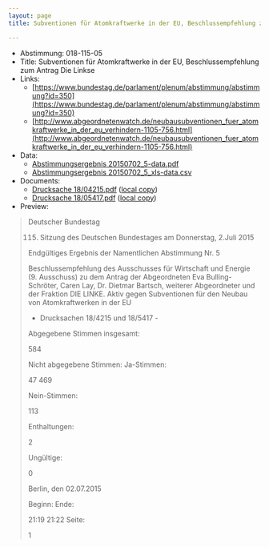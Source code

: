 ```yaml
---
layout: page
title: Subventionen für Atomkraftwerke in der EU, Beschlussempfehlung zum Antrag Die Linkse

---
```


* Abstimmung: 018-115-05
* Title: Subventionen für Atomkraftwerke in der EU, Beschlussempfehlung zum Antrag Die Linkse
* Links: 
    * [https://www.bundestag.de/parlament/plenum/abstimmung/abstimmung?id=350](https://www.bundestag.de/parlament/plenum/abstimmung/abstimmung?id=350)
    * [http://www.abgeordnetenwatch.de/neubausubventionen_fuer_atomkraftwerke_in_der_eu_verhindern-1105-756.html](http://www.abgeordnetenwatch.de/neubausubventionen_fuer_atomkraftwerke_in_der_eu_verhindern-1105-756.html)
* Data: 
    * [Abstimmungsergebnis 20150702_5-data.pdf](/abstimmungsliste/20150702_5-data.pdf)
    * [Abstimmungsergebnis 20150702_5_xls-data.csv](/abstimmungsliste/analyses/20150702_5_xls-data.csv)
* Documents: 
    * [Drucksache 18/04215.pdf](http://dip21.bundestag.de/dip21/btd/18/042/1804215.pdf) ([local copy](/abstimmungsdaten/018-115-05/1804215.pdf))
    * [Drucksache 18/05417.pdf](http://dip21.bundestag.de/dip21/btd/18/054/1805417.pdf) ([local copy](/abstimmungsdaten/018-115-05/1805417.pdf))
* Preview: 
> Deutscher Bundestag
> 
> 115. Sitzung des Deutschen Bundestages
> am Donnerstag, 2.Juli 2015
> 
> Endgültiges Ergebnis der Namentlichen Abstimmung Nr. 5
> 
> Beschlussempfehlung des Ausschusses für Wirtschaft und Energie (9. Ausschuss)
> zu dem Antrag der Abgeordneten Eva Bulling-Schröter, Caren Lay, Dr. Dietmar Bartsch,
> weiterer Abgeordneter und der Fraktion DIE LINKE.
> Aktiv gegen Subventionen für den Neubau von Atomkraftwerken in der EU
> - Drucksachen 18/4215 und 18/5417 -
> 
> Abgegebene Stimmen insgesamt:
> 
> 584
> 
> Nicht abgegebene Stimmen:
> Ja-Stimmen:
> 
> 47
> 469
> 
> Nein-Stimmen:
> 
> 113
> 
> Enthaltungen:
> 
> 2
> 
> Ungültige:
> 
> 0
> 
> Berlin, den 02.07.2015
> 
> Beginn:
> Ende:
> 
> 21:19
> 21:22
> Seite:
> 
> 1
> 
> 
